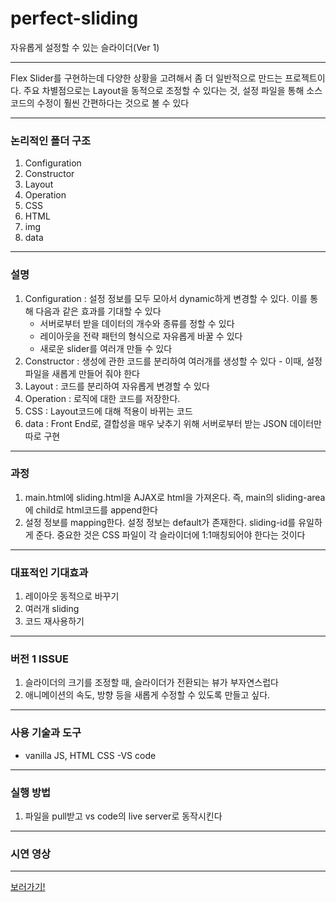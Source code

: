 # perfect-sliding
자유롭게 설정할 수 있는 슬라이더(Ver 1)

----------

Flex Slider를 구현하는데 다양한 상황을 고려해서 좀 더 일반적으로 만드는 프로젝트이다. 주요 차별점으로는 Layout을 동적으로 조정할 수 있다는 것, 설정 파일을 통해 소스 코드의 수정이 훨씬 간편하다는 것으로 볼 수 있다

----------

### 논리적인 폴더 구조
1. Configuration
2. Constructor
3. Layout
4. Operation
5. CSS
6. HTML
7. img
8. data

-----------

### 설명
1. Configuration : 설정 정보를 모두 모아서 dynamic하게 변경할 수 있다. 이를 통해 다음과 같은 효과를 기대할 수 있다
    + 서버로부터 받을 데이터의 개수와 종류를 정할 수 있다
    + 레이아웃을 전략 패턴의 형식으로 자유롭게 바꿀 수 있다
    + 새로운 slider를 여러개 만들 수 있다
2. Constructor : 생성에 관한 코드를 분리하여 여러개를 생성할 수 있다 - 이때, 설정 파일을 새롭게 만들어 줘야 한다
3. Layout : 코드를 분리하여 자유롭게 변경할 수 있다
4. Operation : 로직에 대한 코드를 저장한다.
5. CSS : Layout코드에 대해 적용이 바뀌는 코드
8. data : Front End로, 결합성을 매우 낮추기 위해 서버로부터 받는 JSON 데이터만 따로 구현

------------

### 과정
1. main.html에 sliding.html을 AJAX로 html을 가져온다. 즉, main의 sliding-area에 child로 html코드를 append한다
2. 설정 정보를 mapping한다. 설정 정보는 default가 존재한다. sliding-id를 유일하게 준다. 중요한 것은 CSS 파일이 각 슬라이더에 1:1매칭되어야 한다는 것이다

------------

### 대표적인 기대효과
1. 레이아웃 동적으로 바꾸기
2. 여러개 sliding 
3. 코드 재사용하기

---------------

### 버전 1 ISSUE
1. 슬라이더의 크기를 조정할 때, 슬라이더가 전환되는 뷰가 부자연스럽다
2. 애니메이션의 속도, 방향 등을 새롭게 수정할 수 있도록 만들고 싶다.

---------------

### 사용 기술과 도구
- vanilla JS, HTML CSS
-VS code

---------------

### 실행 방법
1. 파일을 pull받고 vs code의 live server로 동작시킨다

--------------

### 시연 영상

-------------

[보러가기!][link]

[link]: https://www.youtube.com/watch?v=585NI8dSN0M "Go perfect-sliding"
